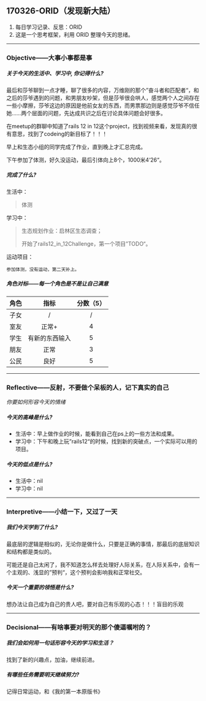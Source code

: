 ## 170326-ORID（发现新大陆）

1. 每日学习记录、反思：ORID
2. 这是一个思考框架，利用 ORID 整理今天的思绪。

------

### Objective——大事小事都是事

##### 关于今天的生活中、学习中, 你记得什么?

最后和莎爷聊到一点才睡，聊了很多的内容，万维刚的那个”奋斗者和匹配者“，和之后的莎爷遇到的问题，和男朋友吵架，但是莎爷很会哄人，感觉两个人之间存在一些小摩擦，莎爷这边的原因是他前女友的东西，而男票那边则是感觉莎爷不信任她……两个层面的问题，先达成共识之后在讨论具体问题会好很多。

在meetup的群聊中知道了rails 12 in 12这个project，找到视频来看，发现真的很有意思，找到了codeing的新目标了！！！

早上和生态小组的同学完成了作业，直到晚上才汇总完成。

下午参加了体测，好久没运动，最后引体向上8个，1000米4‘26“。

##### 完成了什么?

生活中：

> 体测

学习中： 

> 生态规划作业：启林区生态调查；
>
> 开始了rails12_in_12Challenge，第一个项目”TODO“。

运动项目：

```
参加体测，没有运动，第二天补上。
```

##### 角色对标——每一个角色是不是让自己满意

|  角色  |   指标    | 分数（5） |
| :--: | :-----: | :---: |
|  子女  |    /    |   /   |
|  室友  |   正常+   |   4   |
|  学生  | 有新的东西输入 |   5   |
|  朋友  |   正常    |   3   |
|  公民  |   良好    |   5   |

------

### Reflective——反射，不要做个呆板的人，记下真实的自己

*你要如何形容今天的情绪*

##### 今天的高峰是什么?

- 生活中：早上做作业的时候，能看到自己在ps上的一些方法和成果。
- 学习中：下午和晚上玩”rails12“的时候，找到新的突破点，一个实际可以用的项目。

##### 今天的低点是什么?

- 生活中：nil	
- 学习中：nil

------

### Interpretive——小结一下，又过了一天

##### 我们今天学到了什么?

最底层的逻辑是相似的，无论你是做什么，只要是正确的事情，那最后的底层知识和结构都是类似的。

可能还是自己太闲了，我不知道怎么样去处理好人际关系，在人际关系中，会有一个主观的、浅显的”预判“，这个预判会影响我和正常社交。

##### 今天一个重要的领悟是什么?

想办法让自己成为自己的贵人吧，要对自己有乐观的心态！！！盲目的乐观

------

### Decisional——有啥事要对明天的那个傻逼嘱咐的？

##### 我们会如何用一句话形容今天的学习和生活？

找到了新的兴趣点，加油，继续前进。

##### 有哪些任务需要明天继续努力?

记得日常运动，和《我的第一本原版书》